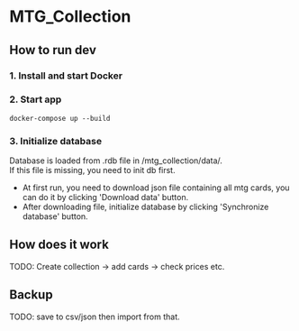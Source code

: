 # MTG_Collection

## How to run dev

### 1. Install and start Docker

### 2. Start app
`docker-compose up --build`

### 3. Initialize database
Database is loaded from .rdb file in /mtg_collection/data/.  
If this file is missing, you need to init db first.  
* At first run, you need to download json file containing all mtg cards, you can do it by clicking 'Download data' button.
* After downloading file, initialize database by clicking 'Synchronize database' button.

## How does it work
TODO: Create collection -> add cards -> check prices etc.

## Backup
TODO: save to csv/json then import from that.